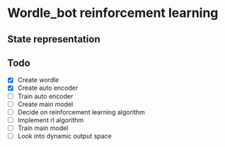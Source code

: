 # Wordle_bot reinforcement learning

## State representation


## Todo

* [x] Create wordle
* [x] Create auto encoder
* [ ] Train auto encoder
* [ ] Create main model
* [ ] Decide on reinforcement learning algorithm
* [ ] Implement rl algorithm
* [ ] Train main model
* [ ] Look into dynamic output space
